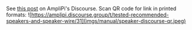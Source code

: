 See [this post](https://amplipi.discourse.group/t/tested-recommended-speakers-and-speaker-wire/31) on AmpliPi's Discourse. Scan QR code for link in printed formats:
![https://amplipi.discourse.group/t/tested-recommended-speakers-and-speaker-wire/31](imgs/manual/speaker-discourse-qr.jpeg)
